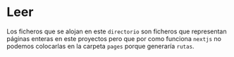 # Leer

Los ficheros que se alojan en este `directorio` son ficheros que representan páginas enteras en este proyectos pero que por como funciona `nextjs` no podemos colocarlas en la carpeta `pages` porque generaría `rutas`.
